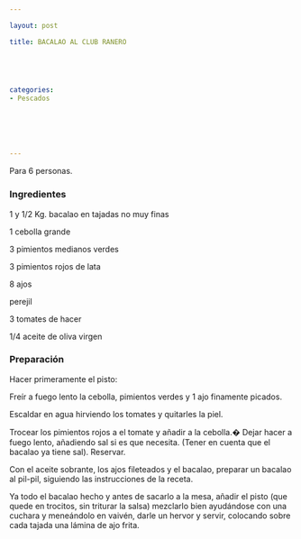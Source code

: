 ```yaml
---

layout: post

title: BACALAO AL CLUB RANERO





categories:
- Pescados






---
```


Para 6 personas.

<h3>Ingredientes</h3>

1 y 1/2 Kg. bacalao en tajadas no muy finas

1 cebolla grande

3 pimientos medianos verdes

3 pimientos rojos de lata

8 ajos

perejil

3 tomates de hacer

1/4 aceite de oliva virgen

<h3>Preparación</h3>

Hacer primeramente el pisto:

Freír a fuego lento la cebolla, pimientos verdes y 1 ajo finamente picados.

Escaldar en agua hirviendo los tomates y quitarles la piel.

Trocear los pimientos rojos a el tomate y añadir a la cebolla.� Dejar hacer a fuego lento, añadiendo sal si es que necesita. (Tener en cuenta que el bacalao ya tiene sal). Reservar.

Con el aceite sobrante, los ajos fileteados y el bacalao, preparar un bacalao al pil-pil, siguiendo las instrucciones de la receta.

Ya todo el bacalao hecho y antes de sacarlo a la mesa, añadir el pisto (que quede en trocitos, sin triturar la salsa) mezclarlo bien ayudándose con una cuchara y meneándolo en vaivén, darle un hervor y servir, colocando sobre cada tajada una lámina de ajo frita.

